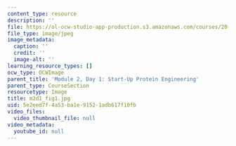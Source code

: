 ```yaml
---
content_type: resource
description: ''
file: https://ol-ocw-studio-app-production.s3.amazonaws.com/courses/20-109-laboratory-fundamentals-in-biological-engineering-spring-2010/5e2eed7f4a53ba1e91521adb617f10fb_m2d1_fig1.jpg
file_type: image/jpeg
image_metadata:
  caption: ''
  credit: ''
  image-alt: ''
learning_resource_types: []
ocw_type: OCWImage
parent_title: 'Module 2, Day 1: Start-Up Protein Engineering'
parent_type: CourseSection
resourcetype: Image
title: m2d1_fig1.jpg
uid: 5e2eed7f-4a53-ba1e-9152-1adb617f10fb
video_files:
  video_thumbnail_file: null
video_metadata:
  youtube_id: null
---
```

